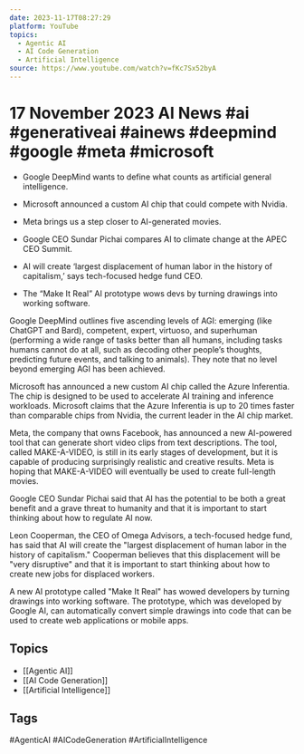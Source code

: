 ```yaml
---
date: 2023-11-17T08:27:29
platform: YouTube
topics:
  - Agentic AI
  - AI Code Generation
  - Artificial Intelligence
source: https://www.youtube.com/watch?v=fKc7Sx52byA
---
```

# 17 November 2023 AI News #ai #generativeai  #ainews #deepmind #google #meta #microsoft

- Google DeepMind wants to define what counts as artificial general intelligence.

- Microsoft announced a custom AI chip that could compete with Nvidia.

- Meta brings us a step closer to AI-generated movies.

- Google CEO Sundar Pichai compares AI to climate change at the APEC CEO Summit.

- AI will create ‘largest displacement of human labor in the history of capitalism,’ says tech-focused hedge fund CEO.

- The “Make It Real” AI prototype wows devs by turning drawings into working software.

Google DeepMind outlines five ascending levels of AGI: emerging (like ChatGPT and Bard), competent, expert, virtuoso, and superhuman (performing a wide range of tasks better than all humans, including tasks humans cannot do at all, such as decoding other people’s thoughts, predicting future events, and talking to animals). They note that no level beyond emerging AGI has been achieved.

Microsoft has announced a new custom AI chip called the Azure Inferentia. The chip is designed to be used to accelerate AI training and inference workloads. Microsoft claims that the Azure Inferentia is up to 20 times faster than comparable chips from Nvidia, the current leader in the AI chip market.

Meta, the company that owns Facebook, has announced a new AI-powered tool that can generate short video clips from text descriptions. The tool, called MAKE-A-VIDEO, is still in its early stages of development, but it is capable of producing surprisingly realistic and creative results. Meta is hoping that MAKE-A-VIDEO will eventually be used to create full-length movies.

Google CEO Sundar Pichai said that AI has the potential to be both a great benefit and a grave threat to humanity and that it is important to start thinking about how to regulate AI now.

Leon Cooperman, the CEO of Omega Advisors, a tech-focused hedge fund, has said that AI will create the "largest displacement of human labor in the history of capitalism." Cooperman believes that this displacement will be "very disruptive" and that it is important to start thinking about how to create new jobs for displaced workers.

A new AI prototype called "Make It Real" has wowed developers by turning drawings into working software. The prototype, which was developed by Google AI, can automatically convert simple drawings into code that can be used to create web applications or mobile apps.

## Topics
- [[Agentic AI]]
- [[AI Code Generation]]
- [[Artificial Intelligence]]

## Tags
#AgenticAI #AICodeGeneration #ArtificialIntelligence